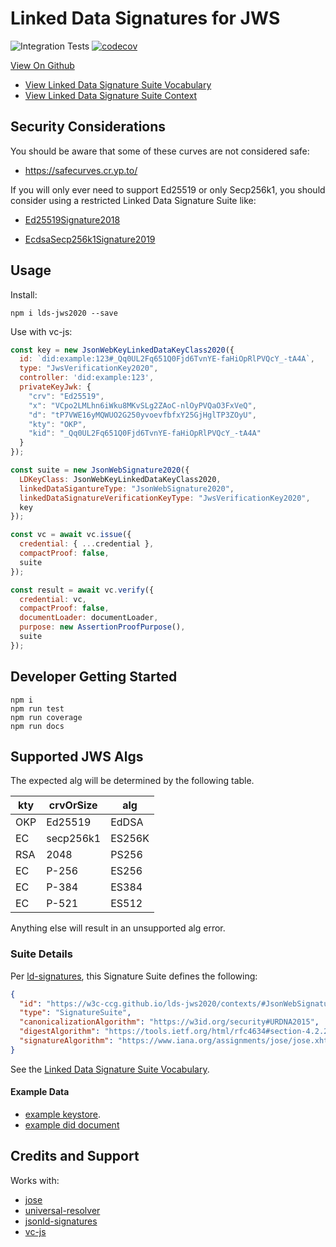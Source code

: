 # Linked Data Signatures for JWS

![Integration Tests](https://github.com/transmute-industries/lds-jws2020/workflows/Integration%20Tests/badge.svg) [![codecov](https://codecov.io/gh/transmute-industries/lds-jws2020/branch/master/graph/badge.svg)](https://codecov.io/gh/transmute-industries/lds-jws2020)

[View On Github](https://github.com/transmute-industries/lds-jws2020)

- [View Linked Data Signature Suite Vocabulary](https://w3c-ccg.github.io/lds-jws2020/contexts/)
- [View Linked Data Signature Suite Context](https://w3c-ccg.github.io/lds-jws2020/contexts/lds-jws2020-v0.0.jsonld)


## Security Considerations

You should be aware that some of these curves are not considered safe:

- https://safecurves.cr.yp.to/

If you will only ever need to support Ed25519 or only Secp256k1, you should consider using a restricted Linked Data Signature Suite like:

- [Ed25519Signature2018](https://github.com/digitalbazaar/jsonld-signatures/blob/master/lib/suites/Ed25519Signature2018.js)

- [EcdsaSecp256k1Signature2019](https://github.com/decentralized-identity/lds-ecdsa-secp256k1-2019.js)

## Usage


Install:

```
npm i lds-jws2020 --save
```

Use with vc-js:

```js
const key = new JsonWebKeyLinkedDataKeyClass2020({
  id: `did:example:123#_Qq0UL2Fq651Q0Fjd6TvnYE-faHiOpRlPVQcY_-tA4A`,
  type: "JwsVerificationKey2020",
  controller: 'did:example:123',
  privateKeyJwk: {
    "crv": "Ed25519",
    "x": "VCpo2LMLhn6iWku8MKvSLg2ZAoC-nlOyPVQaO3FxVeQ",
    "d": "tP7VWE16yMQWUO2G250yvoevfbfxY25GjHglTP3ZOyU",
    "kty": "OKP",
    "kid": "_Qq0UL2Fq651Q0Fjd6TvnYE-faHiOpRlPVQcY_-tA4A"
  }
});

const suite = new JsonWebSignature2020({
  LDKeyClass: JsonWebKeyLinkedDataKeyClass2020,
  linkedDataSigantureType: "JsonWebSignature2020",
  linkedDataSignatureVerificationKeyType: "JwsVerificationKey2020",
  key
});

const vc = await vc.issue({
  credential: { ...credential },
  compactProof: false,
  suite
});

const result = await vc.verify({
  credential: vc,
  compactProof: false,
  documentLoader: documentLoader,
  purpose: new AssertionProofPurpose(),
  suite
});
```

## Developer Getting Started

```
npm i
npm run test
npm run coverage
npm run docs
```

## Supported JWS Algs

The expected alg will be determined by the following table.

| kty | crvOrSize | alg    |
| --- | --------- | ------ |
| OKP | Ed25519   | EdDSA  |
| EC  | secp256k1 | ES256K |
| RSA | 2048      | PS256  |
| EC  | P-256     | ES256  |
| EC  | P-384     | ES384  |
| EC  | P-521     | ES512  |

Anything else will result in an unsupported alg error.

### Suite Details

Per [ld-signatures](https://w3c-dvcg.github.io/ld-signatures/#signature-suites), this Signature Suite defines the following:

```json
{
  "id": "https://w3c-ccg.github.io/lds-jws2020/contexts/#JsonWebSignature2020",
  "type": "SignatureSuite",
  "canonicalizationAlgorithm": "https://w3id.org/security#URDNA2015",
  "digestAlgorithm": "https://tools.ietf.org/html/rfc4634#section-4.2.2",
  "signatureAlgorithm": "https://www.iana.org/assignments/jose/jose.xhtml#web-signature-encryption-algorithms"
}
```

See the [Linked Data Signature Suite Vocabulary](https://w3c-ccg.github.io/lds-jws2020/contexts/).

#### Example Data

- [example keystore](https://w3c-ccg.github.io/lds-jws2020/example/didDocJwks.json).
- [example did document](https://w3c-ccg.github.io/lds-jws2020/example/didDoc.json)

## Credits and Support

Works with:

- [jose](https://github.com/panva/jose)
- [universal-resolver](https://github.com/decentralized-identity/universal-resolver)
- [jsonld-signatures](https://github.com/digitalbazaar/jsonld-signatures)
- [vc-js](https://github.com/digitalbazaar/vc-js)
